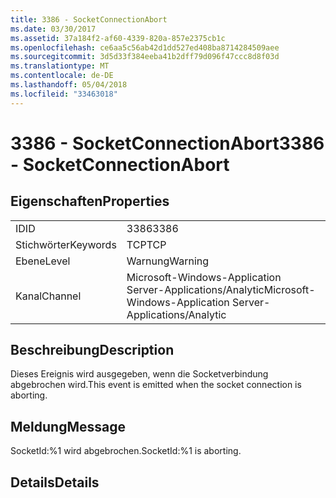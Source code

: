 ```yaml
---
title: 3386 - SocketConnectionAbort
ms.date: 03/30/2017
ms.assetid: 37a184f2-af60-4339-820a-857e2375cb1c
ms.openlocfilehash: ce6aa5c56ab42d1dd527ed408ba8714284509aee
ms.sourcegitcommit: 3d5d33f384eeba41b2dff79d096f47ccc8d8f03d
ms.translationtype: MT
ms.contentlocale: de-DE
ms.lasthandoff: 05/04/2018
ms.locfileid: "33463018"
---
```

# <a name="3386---socketconnectionabort"></a><span data-ttu-id="5c991-102">3386 - SocketConnectionAbort</span><span class="sxs-lookup"><span data-stu-id="5c991-102">3386 - SocketConnectionAbort</span></span>
## <a name="properties"></a><span data-ttu-id="5c991-103">Eigenschaften</span><span class="sxs-lookup"><span data-stu-id="5c991-103">Properties</span></span>  
  
|||  
|-|-|  
|<span data-ttu-id="5c991-104">ID</span><span class="sxs-lookup"><span data-stu-id="5c991-104">ID</span></span>|<span data-ttu-id="5c991-105">3386</span><span class="sxs-lookup"><span data-stu-id="5c991-105">3386</span></span>|  
|<span data-ttu-id="5c991-106">Stichwörter</span><span class="sxs-lookup"><span data-stu-id="5c991-106">Keywords</span></span>|<span data-ttu-id="5c991-107">TCP</span><span class="sxs-lookup"><span data-stu-id="5c991-107">TCP</span></span>|  
|<span data-ttu-id="5c991-108">Ebene</span><span class="sxs-lookup"><span data-stu-id="5c991-108">Level</span></span>|<span data-ttu-id="5c991-109">Warnung</span><span class="sxs-lookup"><span data-stu-id="5c991-109">Warning</span></span>|  
|<span data-ttu-id="5c991-110">Kanal</span><span class="sxs-lookup"><span data-stu-id="5c991-110">Channel</span></span>|<span data-ttu-id="5c991-111">Microsoft-Windows-Application Server-Applications/Analytic</span><span class="sxs-lookup"><span data-stu-id="5c991-111">Microsoft-Windows-Application Server-Applications/Analytic</span></span>|  
  
## <a name="description"></a><span data-ttu-id="5c991-112">Beschreibung</span><span class="sxs-lookup"><span data-stu-id="5c991-112">Description</span></span>  
 <span data-ttu-id="5c991-113">Dieses Ereignis wird ausgegeben, wenn die Socketverbindung abgebrochen wird.</span><span class="sxs-lookup"><span data-stu-id="5c991-113">This event is emitted when the socket connection is aborting.</span></span>  
  
## <a name="message"></a><span data-ttu-id="5c991-114">Meldung</span><span class="sxs-lookup"><span data-stu-id="5c991-114">Message</span></span>  
 <span data-ttu-id="5c991-115">SocketId:%1 wird abgebrochen.</span><span class="sxs-lookup"><span data-stu-id="5c991-115">SocketId:%1 is aborting.</span></span>  
  
## <a name="details"></a><span data-ttu-id="5c991-116">Details</span><span class="sxs-lookup"><span data-stu-id="5c991-116">Details</span></span>
